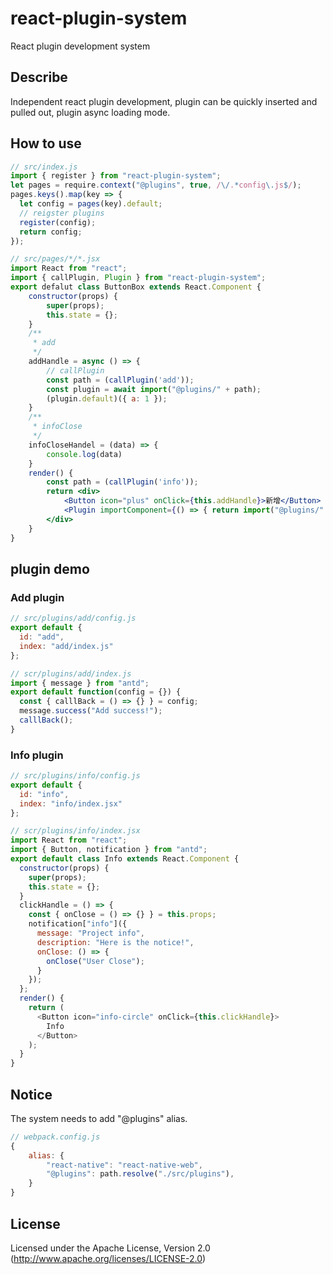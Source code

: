 # react-plugin-system

React plugin development system

## Describe

Independent react plugin development, plugin can be quickly inserted and pulled out, plugin async loading mode.

## How to use

```javascript
// src/index.js
import { register } from "react-plugin-system";
let pages = require.context("@plugins", true, /\/.*config\.js$/);
pages.keys().map(key => {
  let config = pages(key).default;
  // reigster plugins
  register(config);
  return config;
});
```

```jsx
// src/pages/*/*.jsx
import React from "react";
import { callPlugin, Plugin } from "react-plugin-system";
export defalut class ButtonBox extends React.Component {
    constructor(props) {
        super(props);
        this.state = {};
    }
    /**
     * add
     */
    addHandle = async () => {
        // callPlugin
        const path = (callPlugin('add'));
        const plugin = await import("@plugins/" + path);
        (plugin.default)({ a: 1 });
    }
    /**
     * infoClose
     */
    infoCloseHandel = (data) => {
        console.log(data)
    }
    render() {
        const path = (callPlugin('info'));
        return <div>
            <Button icon="plus" onClick={this.addHandle}>新增</Button>
            <Plugin importComponent={() => { return import("@plugins/" + path) }} onClose={this.infoCloseHandel} />
        </div>
    }
}
```

## plugin demo

### Add plugin

```js
// src/plugins/add/config.js
export default {
  id: "add",
  index: "add/index.js"
};
```

```js
// scr/plugins/add/index.js
import { message } from "antd";
export default function(config = {}) {
  const { calllBack = () => {} } = config;
  message.success("Add success!");
  calllBack();
}
```

### Info plugin

```js
// src/plugins/info/config.js
export default {
  id: "info",
  index: "info/index.jsx"
};
```

```js
// scr/plugins/info/index.jsx
import React from "react";
import { Button, notification } from "antd";
export default class Info extends React.Component {
  constructor(props) {
    super(props);
    this.state = {};
  }
  clickHandle = () => {
    const { onClose = () => {} } = this.props;
    notification["info"]({
      message: "Project info",
      description: "Here is the notice!",
      onClose: () => {
        onClose("User Close");
      }
    });
  };
  render() {
    return (
      <Button icon="info-circle" onClick={this.clickHandle}>
        Info
      </Button>
    );
  }
}
```

## Notice

The system needs to add "@plugins" alias.

```js
// webpack.config.js
{
    alias: {
        "react-native": "react-native-web",
        "@plugins": path.resolve("./src/plugins"),
    }
}
```

###

## License

Licensed under the Apache License, Version 2.0
(<http://www.apache.org/licenses/LICENSE-2.0>)
